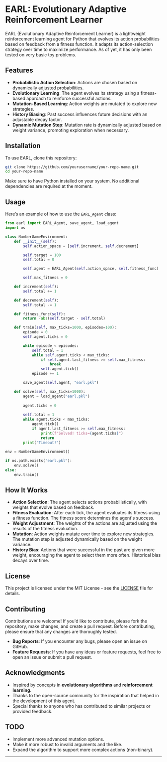 
# EARL: Evolutionary Adaptive Reinforcement Learner

EARL (Evolutionary Adaptive Reinforcement Learner) is a lightweight reinforcement learning agent for Python that evolves its action probabilities based on feedback from a fitness function. It adapts its action-selection strategy over time to maximize performance. As of yet, it has only been tested on very basic toy problems.

## Features

- **Probabilistic Action Selection**: Actions are chosen based on dynamically adjusted probabilities.
- **Evolutionary Learning**: The agent evolves its strategy using a fitness-based approach to reinforce successful actions.
- **Mutation-Based Learning**: Action weights are mutated to explore new strategies.
- **History Biasing**: Past success influences future decisions with an adjustable decay factor.
- **Dynamic Mutation Step**: Mutation rate is dynamically adjusted based on weight variance, promoting exploration when necessary.

## Installation

To use EARL, clone this repository:

```bash
git clone https://github.com/yourusername/your-repo-name.git
cd your-repo-name
```

Make sure to have Python installed on your system. No additional dependencies are required at the moment.

## Usage

Here’s an example of how to use the `EARL_Agent` class:

```python
from earl import EARL_Agent, save_agent, load_agent
import os

class NumberGameEnvironment:
    def __init__(self):
        self.action_space = [self.increment, self.decrement]

        self.target = 100
        self.total = 0

        self.agent = EARL_Agent(self.action_space, self.fitness_func)

        self.max_fitness = 0

    def increment(self):
        self.total += 1

    def decrement(self):
        self.total -= 1

    def fitness_func(self):
        return -abs(self.target - self.total)

    def train(self, max_ticks=1000, episodes=100):
        episode = 0
        self.agent.ticks = 0

        while episode < episodes:
            self.total = 1
            while self.agent.ticks < max_ticks:
                if self.agent.last_fitness >= self.max_fitness:
                    break
                self.agent.tick()
            episode += 1

        save_agent(self.agent, "earl.pkl")

    def solve(self, max_ticks=1000):
        agent = load_agent("earl.pkl")
        
        agent.ticks = 0
        
        self.total = 1
        while agent.ticks < max_ticks:
            agent.tick()
            if agent.last_fitness >= self.max_fitness:
                print(f"Solved! ticks={agent.ticks}")
                return
        print("Timeout!")
            
env = NumberGameEnvironment()

if os.path.exists("earl.pkl"):
    env.solve()
else:
    env.train()
```

## How It Works

- **Action Selection**: The agent selects actions probabilistically, with weights that evolve based on feedback.
- **Fitness Evaluation**: After each tick, the agent evaluates its fitness using a fitness function. The fitness score determines the agent's success.
- **Weight Adjustment**: The weights of the actions are adjusted using the results of the fitness evaluation.
- **Mutation**: Action weights mutate over time to explore new strategies. The mutation step is adjusted dynamically based on the weight variance.
- **History Bias**: Actions that were successful in the past are given more weight, encouraging the agent to select them more often. Historical bias decays over time.

## License

This project is licensed under the MIT License - see the [LICENSE](LICENSE) file for details.

## Contributing

Contributions are welcome! If you'd like to contribute, please fork the repository, make changes, and create a pull request. Before contributing, please ensure that any changes are thoroughly tested.

- **Bug Reports**: If you encounter any bugs, please open an issue on GitHub.
- **Feature Requests**: If you have any ideas or feature requests, feel free to open an issue or submit a pull request.

## Acknowledgments

- Inspired by concepts in **evolutionary algorithms** and **reinforcement learning**.
- Thanks to the open-source community for the inspiration that helped in the development of this agent.
- Special thanks to anyone who has contributed to similar projects or provided feedback.

## TODO

- Implement more advanced mutation options.
- Make it more robust to invalid arguments and the like.
- Expand the algorithm to support more complex actions (non-binary).

---
